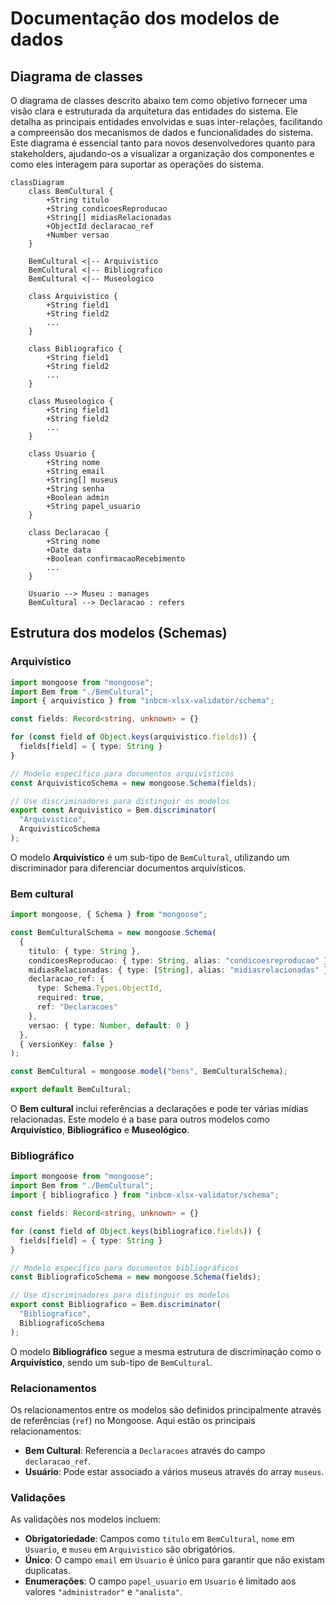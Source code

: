 
# Documentação dos modelos de dados

## Diagrama de classes

O diagrama de classes descrito abaixo tem como objetivo fornecer uma visão clara e estruturada da arquitetura das entidades do sistema. Ele detalha as principais entidades envolvidas e suas inter-relações, facilitando a compreensão dos mecanismos de dados e funcionalidades do sistema. Este diagrama é essencial tanto para novos desenvolvedores quanto para stakeholders, ajudando-os a visualizar a organização dos componentes e como eles interagem para suportar as operações do sistema.

```mermaid
classDiagram
    class BemCultural {
        +String titulo
        +String condicoesReproducao
        +String[] midiasRelacionadas
        +ObjectId declaracao_ref
        +Number versao
    }

    BemCultural <|-- Arquivistico
    BemCultural <|-- Bibliografico
    BemCultural <|-- Museologico

    class Arquivistico {
        +String field1
        +String field2
        ...
    }

    class Bibliografico {
        +String field1
        +String field2
        ...
    }

    class Museologico {
        +String field1
        +String field2
        ...
    }

    class Usuario {
        +String nome
        +String email
        +String[] museus
        +String senha
        +Boolean admin
        +String papel_usuario
    }

    class Declaracao {
        +String nome
        +Date data
        +Boolean confirmacaoRecebimento
        ...
    }

    Usuario --> Museu : manages
    BemCultural --> Declaracao : refers
```

## Estrutura dos modelos (Schemas)

### Arquivístico
```typescript
import mongoose from "mongoose";
import Bem from "./BemCultural";
import { arquivistico } from "inbcm-xlsx-validator/schema";

const fields: Record<string, unknown> = {}

for (const field of Object.keys(arquivistico.fields)) {
  fields[field] = { type: String }
}

// Modelo específico para documentos arquivísticos
const ArquivisticoSchema = new mongoose.Schema(fields);

// Use discriminadores para distinguir os modelos
export const Arquivistico = Bem.discriminator(
  "Arquivistico",
  ArquivisticoSchema
);
```

O modelo **Arquivístico** é um sub-tipo de `BemCultural`, utilizando um discriminador para diferenciar documentos arquivísticos.

### Bem cultural
```typescript
import mongoose, { Schema } from "mongoose";

const BemCulturalSchema = new mongoose.Schema(
  {
    titulo: { type: String },
    condicoesReproducao: { type: String, alias: "condicoesreproducao" },
    midiasRelacionadas: { type: [String], alias: "midiasrelacionadas" },
    declaracao_ref: {
      type: Schema.Types.ObjectId,
      required: true,
      ref: "Declaracoes"
    },
    versao: { type: Number, default: 0 }
  },
  { versionKey: false }
);

const BemCultural = mongoose.model("bens", BemCulturalSchema);

export default BemCultural;
```

O **Bem cultural** inclui referências a declarações e pode ter várias mídias relacionadas. Este modelo é a base para outros modelos como **Arquivístico**, **Bibliográfico** e **Museológico**.

### Bibliográfico
```typescript
import mongoose from "mongoose";
import Bem from "./BemCultural";
import { bibliografico } from "inbcm-xlsx-validator/schema";

const fields: Record<string, unknown> = {}

for (const field of Object.keys(bibliografico.fields)) {
  fields[field] = { type: String }
}

// Modelo específico para documentos bibliográficos
const BibliograficoSchema = new mongoose.Schema(fields);

// Use discriminadores para distinguir os modelos
export const Bibliografico = Bem.discriminator(
  "Bibliografico",
  BibliograficoSchema
);
```

O modelo **Bibliográfico** segue a mesma estrutura de discriminação como o **Arquivístico**, sendo um sub-tipo de `BemCultural`.

### Relacionamentos

Os relacionamentos entre os modelos são definidos principalmente através de referências (`ref`) no Mongoose. Aqui estão os principais relacionamentos:

- **Bem Cultural**: Referencia a `Declaracoes` através do campo `declaracao_ref`.
- **Usuário**: Pode estar associado a vários museus através do array `museus`.

### Validações

As validações nos modelos incluem:

- **Obrigatoriedade**: Campos como `titulo` em `BemCultural`, `nome` em `Usuario`, e `museu` em `Arquivistico` são obrigatórios.
- **Único**: O campo `email` em `Usuario` é único para garantir que não existam duplicatas.
- **Enumerações**: O campo `papel_usuario` em `Usuario` é limitado aos valores `"administrador"` e `"analista"`.
